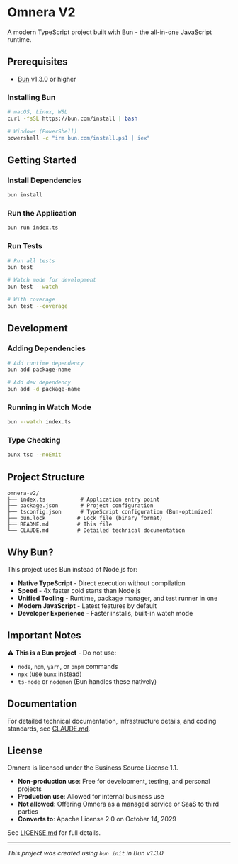 # Omnera V2

A modern TypeScript project built with Bun - the all-in-one JavaScript runtime.

## Prerequisites

- [Bun](https://bun.com) v1.3.0 or higher

### Installing Bun

```bash
# macOS, Linux, WSL
curl -fsSL https://bun.com/install | bash

# Windows (PowerShell)
powershell -c "irm bun.com/install.ps1 | iex"
```

## Getting Started

### Install Dependencies

```bash
bun install
```

### Run the Application

```bash
bun run index.ts
```

### Run Tests

```bash
# Run all tests
bun test

# Watch mode for development
bun test --watch

# With coverage
bun test --coverage
```

## Development

### Adding Dependencies

```bash
# Add runtime dependency
bun add package-name

# Add dev dependency
bun add -d package-name
```

### Running in Watch Mode

```bash
bun --watch index.ts
```

### Type Checking

```bash
bunx tsc --noEmit
```

## Project Structure

```
omnera-v2/
├── index.ts           # Application entry point
├── package.json       # Project configuration
├── tsconfig.json      # TypeScript configuration (Bun-optimized)
├── bun.lock          # Lock file (binary format)
├── README.md         # This file
└── CLAUDE.md         # Detailed technical documentation
```

## Why Bun?

This project uses Bun instead of Node.js for:
- **Native TypeScript** - Direct execution without compilation
- **Speed** - 4x faster cold starts than Node.js
- **Unified Tooling** - Runtime, package manager, and test runner in one
- **Modern JavaScript** - Latest features by default
- **Developer Experience** - Faster installs, built-in watch mode

## Important Notes

⚠️ **This is a Bun project** - Do not use:
- `node`, `npm`, `yarn`, or `pnpm` commands
- `npx` (use `bunx` instead)
- `ts-node` or `nodemon` (Bun handles these natively)

## Documentation

For detailed technical documentation, infrastructure details, and coding standards, see [CLAUDE.md](/Users/thomasjeanneau/Codes/omnera-v2/CLAUDE.md).

## License

Omnera is licensed under the Business Source License 1.1.

- **Non-production use**: Free for development, testing, and personal projects
- **Production use**: Allowed for internal business use
- **Not allowed**: Offering Omnera as a managed service or SaaS to third parties
- **Converts to**: Apache License 2.0 on October 14, 2029

See [LICENSE.md](LICENSE) for full details.

---

*This project was created using `bun init` in Bun v1.3.0*
